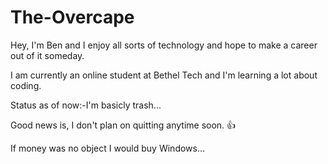 # The-Overcape
Hey, I'm Ben and I enjoy all sorts of technology and hope to make a career out of it someday. 

I am currently an online student at Bethel Tech and I'm learning a lot about coding.

Status as of now:-I'm basicly trash...

Good news is, I don't plan on quitting anytime soon. 👍

If money was no object I would buy Windows...
